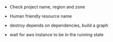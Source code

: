 - Check project name, region and zone

- Human friendly resource name

- destroy depends on dependencies, build a graph

- wait for aws instance to be in the running state
